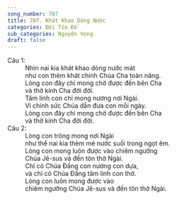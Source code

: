 ```yaml
---
song_number: 707
title: 707. Khát Khao Dòng Nước
categories: Đời Tín Đồ
sub_categories: Nguyện Vọng
draft: false
---
```

<dl><dt>Câu 1:</dt><dd data-verse="1">Nhìn nai kia khát khao dòng nước mát <br/>như con thèm khát chính Chúa Cha toàn năng. <br/>Lòng con đây chỉ mong chờ được đến bên Cha <br/>và thờ kính Cha đời đời. <br/>Tâm linh con chỉ mong nương nơi Ngài. <br/>Vì chính sức Chúa dẫn đưa con mỗi ngày. <br/>Lòng con đây chỉ mong chờ được đến bên Cha <br/>và thờ kính Cha đời đời. </dd><dt>Câu 2:</dt><dd data-verse="2">Lòng con trông mong nơi Ngài <br/>như thể nai kia thèm mé nước suối trong ngọt êm. <br/>Lòng con mong luôn được vào chiêm ngưỡng <br/>Chúa Jê-sus và đến tôn thờ Ngài. <br/>Chỉ có Chúa Đấng con nương con dựa, <br/>và chỉ có Chúa Đấng tâm linh con thờ. <br/>Lòng con luôn mong được vào <br/>chiêm ngưỡng Chúa Jê-sus và đến tôn thờ Ngài. </dd></dl>